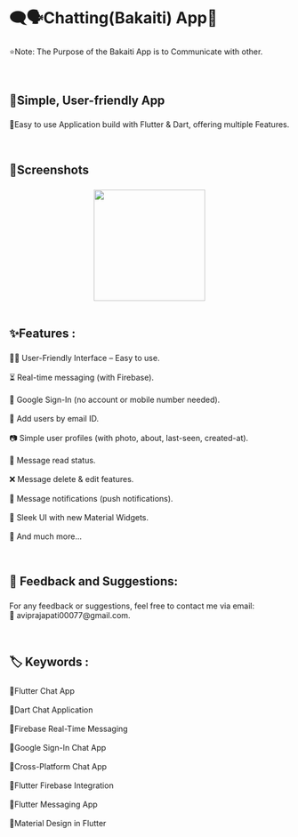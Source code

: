 <h1 align="left">🗨️🗣️Chatting(Bakaiti) App💬</h1>

###

<p align="left">⭐Note: The Purpose of the Bakaiti App is to Communicate with other.</p><br>

###

<h2 align="left">📱Simple, User-friendly App</h2>

###

<p align="left">📲Easy to use Application build with Flutter & Dart, offering multiple Features.</p><br>

###

<h2 align="left">📸Screenshots</h2>

###

<div align="center">
  <img height="200" src=""  />
</div><br>

###

<h2 align="left">✨Features :</h2>

###

<p align="left">👩‍🏫 User-Friendly Interface – Easy to use.<br><br>⏳ Real-time messaging (with Firebase).<br><br>🤘 Google Sign-In (no account or mobile number needed).<br><br>📩 Add users by email ID.<br><br>📷 Simple user profiles (with photo, about, last-seen, created-at).<br><br>📖 Message read status.<br><br>❌ Message delete & edit features.<br><br>🔔 Message notifications (push notifications).<br><br>💭 Sleek UI with new Material Widgets.<br><br>💬 And much more...</p><br>

###

<h2 align="left">💬 Feedback and Suggestions:</h2>

###

<p align="left">For any feedback or suggestions, feel free to contact me via email:<br>📧 aviprajapati00077@gmail.com.</p><br>

###

<h2 align="left">🏷️ Keywords :</h2>

###

<p align="left">🔸Flutter Chat App<br><br>🔸Dart Chat Application<br><br>🔸Firebase Real-Time Messaging<br><br>🔸Google Sign-In Chat App<br><br>🔸Cross-Platform Chat App<br><br>🔸Flutter Firebase Integration<br><br>🔸Flutter Messaging App<br><br>🔸Material Design in Flutter</p><br>

###

